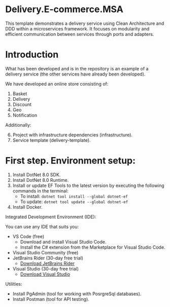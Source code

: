 # Delivery.E-commerce.MSA
This template demonstrates a delivery service using Clean Architecture and DDD within a microservices framework. It focuses on modularity and efficient communication between services through ports and adapters.

# Introduction
What has been developed and is in the repository is an example of a delivery service (the other services have already been developed).

We have developed an online store consisting of:

1. Basket
2. Delivery
3. Discount
4. Geo
5. Notification

Additionally:

6. Project with infrastructure dependencies (infrastructure).
7. Service template (delivery-template).

# First step. Environment setup:

1. Install DotNet 8.0 SDK.
2. Install DotNet 8.0 Runtime.
3. Install or update EF Tools to the latest version by executing the following commands in the terminal:
   - To install: `dotnet tool install --global dotnet-ef`
   - To update: `dotnet tool update --global dotnet-ef`
4. Install Docker.

Integrated Development Environment (IDE):

You can use any IDE that suits you:

- VS Code (free)
  - Download and install Visual Studio Code.
  - Install the C# extension from the Marketplace for Visual Studio Code.
- Visual Studio Community (free)
- JetBrains Rider (30-day free trial)
  - [Download JetBrains Rider](https://www.jetbrains.com/rider/download/)
- Visual Studio (30-day free trial)
  - [Download Visual Studio](https://visualstudio.microsoft.com/#vs-section)

Utilities:

- Install PgAdmin (tool for working with PosrgreSql databases).
- Install Postman (tool for API testing).
